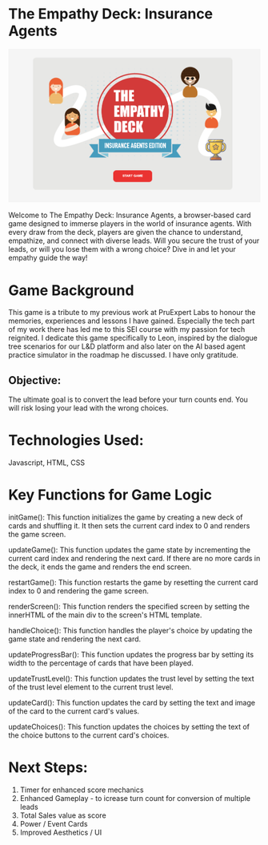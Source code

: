 # The Empathy Deck: Insurance Agents

![Alt text](./assets/screenshots/open.png)

Welcome to The Empathy Deck: Insurance Agents, a browser-based card game designed to immerse players in the world of insurance agents. With every draw from the deck, players are given the chance to understand, empathize, and connect with diverse leads. Will you secure the trust of your leads, or will you lose them with a wrong choice? Dive in and let your empathy guide the way!

# Game Background

This game is a tribute to my previous work at PruExpert Labs to honour the memories, experiences and lessons I have gained. Especially the tech part of my work there has led me to this SEI course with my passion for tech reignited. I dedicate this game specifically to Leon, inspired by the dialogue tree scenarios for our L&D platform and also later on the AI based agent practice simulator in the roadmap he discussed. I have only gratitude.

## Objective:

The ultimate goal is to convert the lead before your turn counts end. You will risk losing your lead with the wrong choices.

## 

# Technologies Used:
Javascript, HTML, CSS

# Key Functions for Game Logic

initGame(): This function initializes the game by creating a new deck of cards and shuffling it. It then sets the current card index to 0 and renders the game screen.

updateGame(): This function updates the game state by incrementing the current card index and rendering the next card. If there are no more cards in the deck, it ends the game and renders the end screen.

restartGame(): This function restarts the game by resetting the current card index to 0 and rendering the game screen.

renderScreen(): This function renders the specified screen by setting the innerHTML of the main div to the screen's HTML template.

handleChoice(): This function handles the player's choice by updating the game state and rendering the next card.

updateProgressBar(): This function updates the progress bar by setting its width to the percentage of cards that have been played.

updateTrustLevel(): This function updates the trust level by setting the text of the trust level element to the current trust level.

updateCard(): This function updates the card by setting the text and image of the card to the current card's values.

updateChoices(): This function updates the choices by setting the text of the choice buttons to the current card's choices.

# Next Steps:

1. Timer for enhanced score mechanics
2. Enhanced Gameplay - to icrease turn count for conversion of multiple leads
3. Total Sales value as score
4. Power / Event Cards
5. Improved Aesthetics / UI


